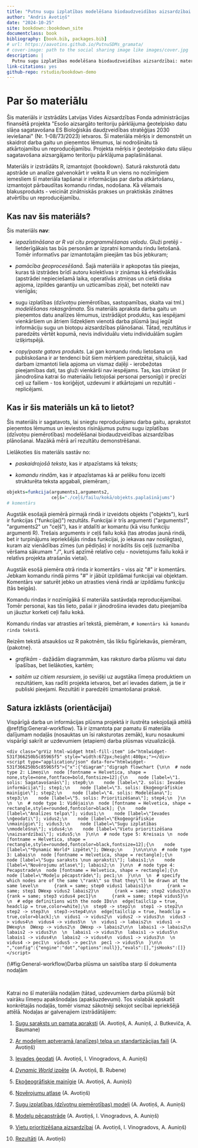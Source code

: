 ```yaml
--- 
title: "Putnu sugu izplatības modelēšana biodaudzveidības aizsardzībai: materiāli reproducēšanai"
author: "Andris Avotiņš"
date: "2024-10-25"
site: bookdown::bookdown_site
documentclass: book
bibliography: [book.bib, packages.bib]
# url: https://aavotins.github.io/PutnuSDMs_gramata/
# cover-image: path to the social sharing image like images/cover.jpg
description: |
  Putnu sugu izplatības modelēšana biodaudzveidības aizsardzībai: materiāli reproducējamības nodrošināšanai.
link-citations: yes
github-repo: rstudio/bookdown-demo
---
```


# Par šo materiālu

Šis materiāls ir izstrādāts Latvijas Vides Aizsardzības Fonda administrācijas finansētā projekta "Esošo aizsargāto teritoriju pārklājuma ģeotelpisko datu slāņa sagatavošana ES Bioloģiskās daudzveidības stratēģijas 2030 ieviešanai" (Nr. 1-08/73/2023) ietvaros. Šī materiāla mērķis ir demonstrēt un skaidrot darba gaitu un pieņemtos lēmumus, lai nodrošinātu tā atkārtojamību un reproducējamību. Projekta mērķis ir ģeotelpisko datu slāņu sagatavošana aizsargājamo teritoriju pārklājuma paplašināšanai.

Materiāls ir izstrādāts R, izmantojot {bookdown}. Saturā raksturotā datu apstrāde un analīze galvenokārt ir veikta R un viens no nozīmīgiem iemesliem šī materiāla tapšanai ir informācijas par darba atkārtošanu, izmantojot pārbaudītas komandu rindas, nodošana. Kā vēlamais blakusprodukts - veicināt zinātniskās prakses un praktiskās zinātnes atvērtību un reproducējamību.





## Kas nav šis materiāls?

Šis materiāls **nav**:

* *iepazīstināšana ar R vai citu programmēšanas valodu*. Gluži pretēji - lietderīgākais tas būs personām ar izpratni komandu rindu lietošanā. Tomēr informatīvs par izmantotajām pieejām tas būs jebkuram;

* *pamācība ģeoprocesēšanā*. Šajā materiāla ir apkopotas tās pieejas, kuras tā izstrādes brīdī autoru kolektīvas ir zināmas kā efektīvākās (apstrādei nepieciešamā laika, operatīvās atmiņas un cietā diska apjoma, izpildes garantiju un uzticamības ziņā), bet noteikti nav vienīgās;

* sugu izplatības (dzīvotņu piemērotības, sastopamības, skaita vai tml.) *modelēšanas rokasgrāmata*. Šis materiāls apraksta darba gaitu un pieņemtos datu analīzes lēmumus, izstrādājot produktu, kas iespējami vienkāršiem un ātriem līdzekļiem vienotā darba plūsmā ļauj iegūt informāciju sugu un biotopu aizsardzības plānošanai. Tātad, rezultātus ir paredzēts vērtēt kopumā, nevis individuālu vietu individuālām sugām izšķirtspējā.

* *copy/paste gatavs produkts*. Lai gan komandu rindu lietošana un publiskošana ir ar tendenci būt šiem mērķiem paredzētai, situācijā, kad darbam izmantoti liela apjoma un vismaz daļēji - ierobežotas pieejamības dati, tas gluži vienkārši nav iespējams. Tas, kas iztrūkst (ir jānodrošina katrai šo materiaālu lietojošai personai personīgi) ir precīzi ceļi uz failiem - tos koriģējot, uzdevumi ir atkārtojami un rezultāti - replicējami.

## Kas ir šis materiāls un kā to lietot?

Šis materiāls ir sagatavots, lai sniegtu reproducējamu darba gaitu, aprakstot pieņemtos lēmumus un ieviestos risinājumus putnu sugu izplatības (dzīvotņu piemērotības) modelēšanai biodaudzveidības aizsardzības plānošanai. Mazākā mērā arī rezultātu demonstrēšanai.

Lielākoties šis materiāls sastāv no:

* *paskaidrojošā teksta*, kas ir atpazīstams kā teksts;

* *komandu rindām*, kas ir atpazīstamas kā ar pelēku fonu izcelti strukturēta teksta apgabali, piemēram,:


```r
objekts=funkcija(arguments1,arguments2,
                 ceļš="./ceļš/failu/kokā/objekts.paplašinājums")
# komentārs
```

Augstāk esošajā piemērā pirmajā rindā ir izveidots objekts ("objekts"), kurš ir funkcijas ("funkcija()") rezultāts. Funkcijai ir trīs argumenti ("arguments1", "arguments2" un "ceļš"), kas ir atdalīti ar komantu (kā visu funkciju argumenti R). Trešais arguments ir ceļš failu kokā (tas atrodas jaunā rindā, bet ir turpinājums iepriekšējās rindas funkcijai, jo iekavas nav noslēgtas), kuram aiz vienādības zīmes (un pēdiņās) ir norādīts šis ceļš (uzmanība vēršama sākumam "./", kurš apzīmē relatīvo ceļu - novietojums failu kokā ir relatīvs projekta atrašanās vietai).

Augstāk esošā piemēra otrā rinda ir komentārs - viss aiz "#" ir komentārs. Jebkam komandu rindā pirms "#" ir jābūt izpildāmai funkcijai vai objektam. Komentārs var saturēt jebko un atrasties vienā rindā ar izpildāmu funkciju (tās beigās).

Komandu rindas ir nozīmīgākā šī materiāla sastāvdaļa reproducējamībai. Tomēr personai, kas tās lieto, pašai ir jānodrošina ievades datu pieejamība un jāuztur korketi ceļi failu kokā.

Komandu rindas var atrasties arī tekstā, piemēram, `# komentārs kā komandu rinda tekstā`.

Reizēm tekstā atsaukšos uz R pakotnēm, tās likšu figūriekavās, piemēram, {pakotne}.

* *grafikām* - dažādām diagrammām, kas raksturo darba plūsmu vai datu īpašības, bet lielākoties, kartēm;

* *saitēm uz citiem resursiem*, jo sevišķi uz augstāka līmeņa produktiem un rezultātiem, kas radīti projekta ietvaros, bet arī ievades datiem, ja tie ir publiski pieejami. Rezultāti ir paredzēti izmantošanai praksē.




## Satura izklāsts (orientācijai)

Vispārīgā darba un informācijas plūsma projektā ir ilustrēta sekojošajā attēlā \@ref(fig:General-workflow). Tā ir izmantota par pamatu šī materiāla dalījumam nodaļās (nosauktas un īsi raksturotas zemāk), kuru nosaukumi vispārīgi sakrīt ar uzdevumiem (etapiem) darba plūsmas vizualizācijā. 

<div class="figure">

```{=html}
<div class="grViz html-widget html-fill-item" id="htmlwidget-531f366250b5c85965f5" style="width:672px;height:480px;"></div>
<script type="application/json" data-for="htmlwidget-531f366250b5c85965f5">{"x":{"diagram":"digraph flowchart {\n\n  # node type 2: Līmeņi\n  node [fontname = Helvetica, shape = none,style=none,fontface=bold,fontsize=12];{\n    node [label=\"1. solis: Sagatavošanās\"]; step0;\n    node [label=\"2. solis: Ievades informācija\"]; step1;\n    node [label=\"3. solis: Ekoģeogrāfiskie mainīgie\"]; step2;\n    node [label=\"4. solis: Modelēšana\"]; step3;\n    node [label=\"5. solis: Prioritizēšana\"]; step4;\n  }\n  \n  \n  # node type 1: Vidējais\n  node [fontname = Helvetica, shape = rectangle,style=rounded,fontcolor=black]; {\n    node [label=\"Analīzes telpa\"]; vidus1;\n    node [label=\"Ievades \nģeodati\"]; vidus2;\n    node [label=\"Ekoģeogrāfiskie \nmainīgie\"]; vidus3;\n    node [label=\"Sugu izplatības \nmodelēšna\"]; vidus4;\n    node [label=\"Vietu prioritizēšana \naizsardzībai\"]; vidus5;\n  }\n\n  # node type 5: Kreisais \n  node [fontname = Helvetica, shape = rectangle,style=rounded,fontcolor=black,fontsize=12];{\n    node [label=\"*Dynamic World* izpēte\"]; DWexp;\n    }\n\n\n\n  # node type 3: Labais\n  node [fontname = Helvetica, shape = rectangle];{\n    node [label=\"Sugu saraksts \nun apraksti\"]; labais1;\n    node [label=\"Novērojumu atlase\"]; labais2;\n  }\n\n  # node type 4: Pecapstrade\n  node [fontname = Helvetica, shape = rectangle];{\n    node [label=\"Modeļu pēcapstrāde\"]; pec1;\n  }\n\n  \n  # specify which nodes are of the same \"rank\" so that they\"ll be drawn at the same level\n      {rank = same; step0 vidus1 labais1}\n      {rank = same; step1 DWexp vidus2 labais2}\n      {rank = same; step2 vidus3}\n      {rank = same; step3 vidus4 pec1}\n      {rank = same; step4 vidus5}\n  \n  # edge definitions with the node IDs\n  edge[tailclip = true, headclip = true,color=white];\n  step0 -> step1\n  step1 -> step2\n  step2 -> step3\n  step3->step4\n\n  edge[tailclip = true, headclip = true,color=black];\n  vidus1 -> vidus2\n  vidus2 -> vidus3\n  vidus3 -> vidus4\n  vidus4 -> vidus5\n  \n  vidus1 -> labais2\n  vidus1 -> DWexp\n  DWexp -> vidus2\n  DWexp -> labais2\n\n  labais1 -> labais2\n  labais2 -> vidus3\n  \n  labais1 -> vidus3\n  labais1 -> vidus5\n  labais1 -> vidus4\n  labais2 -> vidus4\n  vidus1 -> vidus3\n  \n  vidus4 -> pec1\n  vidus5 -> pec1\n  pec1 -> vidus5\n  }\n\n  ","config":{"engine":"dot","options":null}},"evals":[],"jsHooks":[]}</script>
```

<p class="caption">(\#fig:General-workflow)Darba plūsma un saistība starp šī dokumenta nodaļām</p>
</div>

<br>

Katrai no šī materiāla nodaļām (tātad, uzdevumiem darba plūsmā) būt vairāku līmeņu apakšnodaļas (apakšuzdevumi). Tos vislabāk apskatīt konkrētajās nodaļās, tomēr vismaz sākotnēji sekojot secībai iepriekšējā attēlā. Nodaļas ar galvenajiem izstrādātājiem:

1. [Sugu saraksts un pamata apraksti](#Chapter1) (A. Avotiņš, A. Auniņš, J. Butkeviča, A. Baumane)

2. [Ar modeļiem aptveramā (analīzes) telpa un standartizācijas faili](#Chapter2) (A. Avotiņš)

3. [Ievades ģeodati](#Chapter3) (A. Avotiņš, I. Vinogradovs, A. Auniņš)

4. [*Dynamic World* izpēte](#Chapter4) (A. Avotiņš, B. Rubene)

5. [Ekoģeogrāfiskie mainīgie](#Chapter5) (A. Avotiņš, A. Auniņš)

6. [Novērojumu atlase](#Chapter6) (A. Avotiņš)

7. [Sugu izplatības (dzīvotņu piemērotības) modeļi](#Chapter7) (A. Avotiņš, A. Auniņš)

8. [Modeļu pēcapstrāde](#Chapter8) (A. Avotiņš, I. Vinogradovs, A. Auniņš)

9. [Vietu prioritizēšana aizsardzībai](#Chapter9) (A. Avotiņš, I. Vinogradovs, A. Auniņš)

10. [Rezultāti](#Chapter10) (A. Avotiņš)


